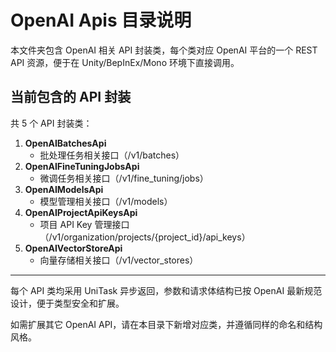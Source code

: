 # OpenAI Apis 目录说明

本文件夹包含 OpenAI 相关 API 封装类，每个类对应 OpenAI 平台的一个 REST API 资源，便于在 Unity/BepInEx/Mono 环境下直接调用。

## 当前包含的 API 封装

共 5 个 API 封装类：

1. **OpenAIBatchesApi**
   - 批处理任务相关接口（/v1/batches）
2. **OpenAIFineTuningJobsApi**
   - 微调任务相关接口（/v1/fine_tuning/jobs）
3. **OpenAIModelsApi**
   - 模型管理相关接口（/v1/models）
4. **OpenAIProjectApiKeysApi**
   - 项目 API Key 管理接口（/v1/organization/projects/{project_id}/api_keys）
5. **OpenAIVectorStoreApi**
   - 向量存储相关接口（/v1/vector_stores）

---

每个 API 类均采用 UniTask 异步返回，参数和请求体结构已按 OpenAI 最新规范设计，便于类型安全和扩展。

如需扩展其它 OpenAI API，请在本目录下新增对应类，并遵循同样的命名和结构风格。
